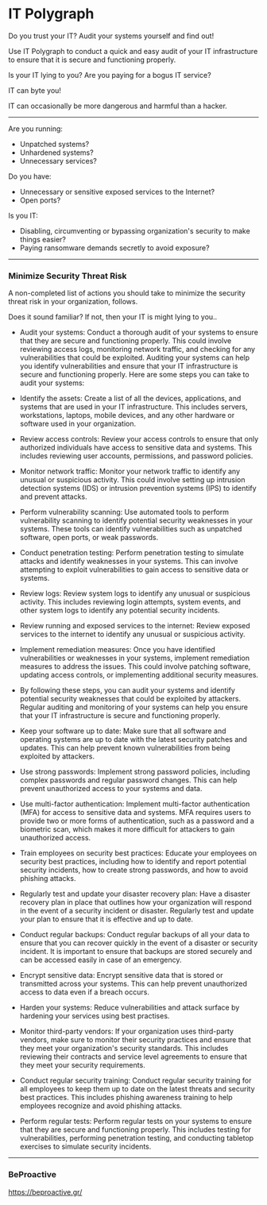 # IT Polygraph

Do you trust your IT? Audit your systems yourself and find out!

Use IT Polygraph to conduct a quick and easy audit of your IT infrastructure to ensure that it is secure and functioning properly. 

Is your IT lying to you? Are you paying for a bogus IT service?

IT can byte you! 

IT can occasionally be more dangerous and harmful than a hacker.

---

Are you running:

* Unpatched systems?
* Unhardened systems?
* Unnecessary services?

Do you have:

* Unnecessary or sensitive exposed services to the Internet?
* Open ports?

Is you IT:

* Disabling, circumventing or bypassing organization's security to make things easier?
* Paying ransomware demands secretly to avoid exposure?

---

### Minimize Security Threat Risk

A non-completed list of actions you should take to minimize the security threat risk in your organization, follows. 

Does it sound familiar? If not, then your IT is might lying to you..


* Audit your systems: Conduct a thorough audit of your systems to ensure that they are secure and functioning properly. This could involve reviewing access logs, monitoring network traffic, and checking for any vulnerabilities that could be exploited. Auditing your systems can help you identify vulnerabilities and ensure that your IT infrastructure is secure and functioning properly. Here are some steps you can take to audit your systems:

* Identify the assets: Create a list of all the devices, applications, and systems that are used in your IT infrastructure. This includes servers, workstations, laptops, mobile devices, and any other hardware or software used in your organization.

* Review access controls: Review your access controls to ensure that only authorized individuals have access to sensitive data and systems. This includes reviewing user accounts, permissions, and password policies.

* Monitor network traffic: Monitor your network traffic to identify any unusual or suspicious activity. This could involve setting up intrusion detection systems (IDS) or intrusion prevention systems (IPS) to identify and prevent attacks.

* Perform vulnerability scanning: Use automated tools to perform vulnerability scanning to identify potential security weaknesses in your systems. These tools can identify vulnerabilities such as unpatched software, open ports, or weak passwords.

* Conduct penetration testing: Perform penetration testing to simulate attacks and identify weaknesses in your systems. This can involve attempting to exploit vulnerabilities to gain access to sensitive data or systems.

* Review logs: Review system logs to identify any unusual or suspicious activity. This includes reviewing login attempts, system events, and other system logs to identify any potential security incidents.

* Review running and exposed services to the internet: Review exposed services to the internet to identify any unusual or suspicious activity.

* Implement remediation measures: Once you have identified vulnerabilities or weaknesses in your systems, implement remediation measures to address the issues. This could involve patching software, updating access controls, or implementing additional security measures.

* By following these steps, you can audit your systems and identify potential security weaknesses that could be exploited by attackers. Regular auditing and monitoring of your systems can help you ensure that your IT infrastructure is secure and functioning properly.

* Keep your software up to date: Make sure that all software and operating systems are up to date with the latest security patches and updates. This can help prevent known vulnerabilities from being exploited by attackers.

* Use strong passwords: Implement strong password policies, including complex passwords and regular password changes. This can help prevent unauthorized access to your systems and data.

* Use multi-factor authentication: Implement multi-factor authentication (MFA) for access to sensitive data and systems. MFA requires users to provide two or more forms of authentication, such as a password and a biometric scan, which makes it more difficult for attackers to gain unauthorized access.

* Train employees on security best practices: Educate your employees on security best practices, including how to identify and report potential security incidents, how to create strong passwords, and how to avoid phishing attacks.

* Regularly test and update your disaster recovery plan: Have a disaster recovery plan in place that outlines how your organization will respond in the event of a security incident or disaster. Regularly test and update your plan to ensure that it is effective and up to date.

* Conduct regular backups: Conduct regular backups of all your data to ensure that you can recover quickly in the event of a disaster or security incident. It is important to ensure that backups are stored securely and can be accessed easily in case of an emergency.

* Encrypt sensitive data: Encrypt sensitive data that is stored or transmitted across your systems. This can help prevent unauthorized access to data even if a breach occurs.

* Harden your systems: Reduce vulnerabilities and attack surface by hardening your services using best practises.

* Monitor third-party vendors: If your organization uses third-party vendors, make sure to monitor their security practices and ensure that they meet your organization's security standards. This includes reviewing their contracts and service level agreements to ensure that they meet your security requirements.

* Conduct regular security training: Conduct regular security training for all employees to keep them up to date on the latest threats and security best practices. This includes phishing awareness training to help employees recognize and avoid phishing attacks.

* Perform regular tests: Perform regular tests on your systems to ensure that they are secure and functioning properly. This includes testing for vulnerabilities, performing penetration testing, and conducting tabletop exercises to simulate security incidents.

---

### BeProactive

https://beproactive.gr/
